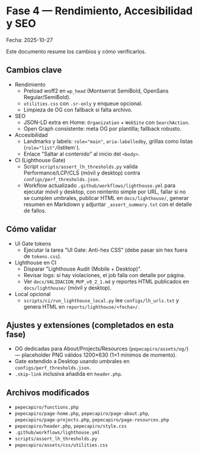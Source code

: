 # Fase 4 — Rendimiento, Accesibilidad y SEO

Fecha: 2025-10-27

Este documento resume los cambios y cómo verificarlos.

## Cambios clave

- Rendimiento
  - Preload woff2 en `wp_head` (Montserrat SemiBold, OpenSans Regular/SemiBold).
  - `utilities.css` con `.sr-only` y enqueue opcional.
  - Limpieza de OG con fallback si falta archivo.
- SEO
  - JSON-LD extra en Home: `Organization` + `WebSite` con `SearchAction`.
  - Open Graph consistente: meta OG por plantilla; fallback robusto.
- Accesibilidad
  - Landmarks y labels: `role="main"`, `aria-labelledby`, grillas como listas (`role="list"/`listitem`).
  - Enlace "Saltar al contenido" al inicio del `<body>`.
- CI (Lighthouse Gate)
  - Script `scripts/assert_lh_thresholds.py` valida Performance/LCP/CLS (móvil y desktop) contra `configs/perf_thresholds.json`.
  - Workflow actualizado `.github/workflows/lighthouse.yml` para ejecutar móvil y desktop, con reintento simple por URL, fallar si no se cumplen umbrales, publicar HTML en `docs/lighthouse/`, generar resumen en Markdown y adjuntar `_assert_summary.txt` con el detalle de fallos.

## Cómo validar

- UI Gate tokens
  - Ejecutar la tarea "UI Gate: Anti-hex CSS" (debe pasar sin hex fuera de `tokens.css`).
- Lighthouse en CI
  - Disparar "Lighthouse Audit (Mobile + Desktop)".
  - Revisar logs: si hay violaciones, el job falla con detalle por página.
  - Ver `docs/VALIDACION_MVP_v0_2_1.md` y reportes HTML publicados en `docs/lighthouse/` (móvil y desktop).
- Local opcional
  - `scripts/ci/run_lighthouse_local.py` lee `configs/lh_urls.txt` y genera HTML en `reports/lighthouse/<fecha>/`.

## Ajustes y extensiones (completados en esta fase)

- OG dedicadas para About/Projects/Resources (`pepecapiro/assets/og/`) — placeholder PNG válidos 1200×630 (1×1 mínimos de momento).
- Gate extendido a Desktop usando umbrales en `configs/perf_thresholds.json`.
- `.skip-link` inclusiva añadida en `header.php`.

## Archivos modificados

- `pepecapiro/functions.php`
- `pepecapiro/page-home.php`, `pepecapiro/page-about.php`, `pepecapiro/page-projects.php`, `pepecapiro/page-resources.php`
- `pepecapiro/header.php`, `pepecapiro/style.css`
- `.github/workflows/lighthouse.yml`
- `scripts/assert_lh_thresholds.py`
- `pepecapiro/assets/css/utilities.css`

